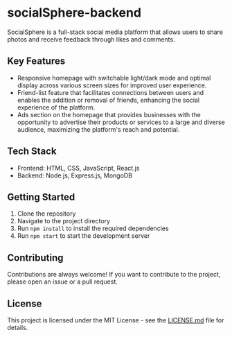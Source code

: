 # socialSphere-backend
SocialSphere is a full-stack social media platform that allows users to share photos and receive feedback through likes and comments.

## Key Features

- Responsive homepage with switchable light/dark mode and optimal display across various screen sizes for improved user experience.
- Friend-list feature that facilitates connections between users and enables the addition or removal of friends, enhancing the social experience of the platform.
- Ads section on the homepage that provides businesses with the opportunity to advertise their products or services to a large and diverse audience, maximizing the platform's reach and potential.

## Tech Stack

- Frontend: HTML, CSS, JavaScript, React.js
- Backend: Node.js, Express.js, MongoDB

## Getting Started

1. Clone the repository
2. Navigate to the project directory
3. Run `npm install` to install the required dependencies
4. Run `npm start` to start the development server

## Contributing

Contributions are always welcome! If you want to contribute to the project, please open an issue or a pull request.

## License

This project is licensed under the MIT License - see the [LICENSE.md](LICENSE.md) file for details.
